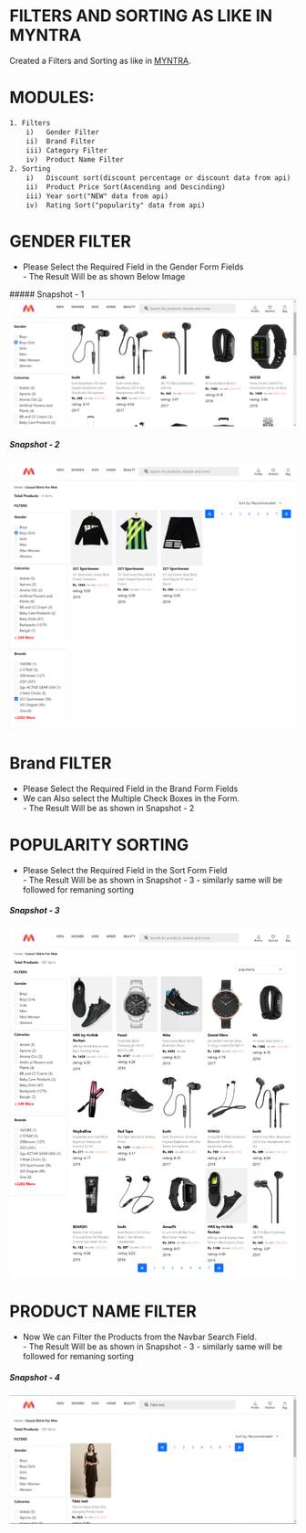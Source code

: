 # FILTERS AND SORTING AS LIKE IN MYNTRA

Created a Filters and Sorting as like in [MYNTRA](https://myntra.com/black).

# MODULES:
    1. Filters
        i)   Gender Filter
        ii)  Brand Filter
        iii) Category Filter
        iv)  Product Name Filter
    2. Sorting
        i)   Discount sort(discount percentage or discount data from api)
        ii)  Product Price Sort(Ascending and Descinding)
        iii) Year sort("NEW" data from api)
        iv)  Rating Sort("popularity" data from api)

# GENDER FILTER
<ul>
    <li>
        Please Select the Required Field in the Gender Form Fields
    </li>
        - The Result Will be as shown Below Image
</ul>
##### Snapshot - 1
<img src="/src/assets/images/GenderFilter.png"/>

##### Snapshot - 2

<img src="/src/assets/images/Gender and Brand.png"/>

# Brand FILTER
<ul>
    <li>
        Please Select the Required Field in the Brand Form Fields
    </li>
    <li>
        We can Also select the Multiple Check Boxes in the Form.
    </li>
        - The Result Will be as shown in Snapshot - 2
</ul>

# POPULARITY SORTING
<ul>
    <li>
        Please Select the Required Field in the Sort Form Field
    </li>
        - The Result Will be as shown in Snapshot - 3
        - similarly same will be followed for remaning sorting
</ul>

##### Snapshot - 3

<img src="/src/assets/images/Popularity.png"/>

# PRODUCT NAME FILTER
<ul>
    <li>
        Now We can Filter the Products from the Navbar Search Field.
    </li>
        - The Result Will be as shown in Snapshot - 3
        - similarly same will be followed for remaning sorting
</ul>

##### Snapshot - 4

<img src="/src/assets/images/ProductNameSearch.png"/>